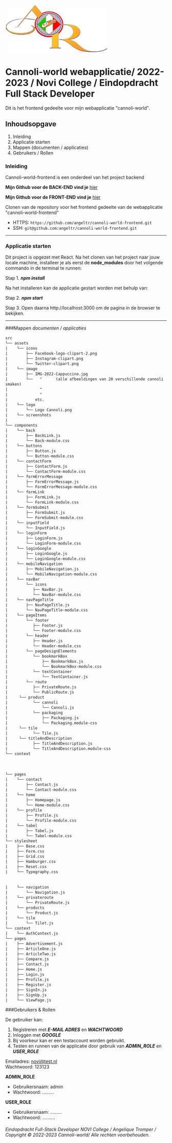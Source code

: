 ![cannoli-world](src/assets/logo/Logo%20Cannoli.png "cannoli-world logo")

# Cannoli-world webapplicatie/ 2022-2023 / Novi College / Eindopdracht Full Stack Developer
Dit is het frontend gedeelte voor mijn webapplicatie "cannoli-world".

## Inhoudsopgave
1. Inleiding
2. Applicatie starten
3. Mappen (documenten / applicaties)
4. Gebruikers / Rollen

### Inleiding
Cannoli-world-frontend is een onderdeel van het project backend

**Mijn Github voor de BACK-END vind je**  [hier](https://github.com/Angeltromper/cannoli-world-backend)

**Mijn Github voor de FRONT-END vind je** [hier](https://github.com/Angeltromper/cannoli-world-frontend)

Clonen van de repository voor het frontend gedeelte van de webapplicatie "cannoli-world-frontend"
- HTTPS: `https://github.com/angeltr/cannoli-world-frontend.git`
- SSH:   `git@github.com:angeltr/cannoli-world-frontend.git`

---

### Applicatie starten

Dit project is opgezet met React.
Na het clonen van het project naar jouw locale machine, installeer je als eerst de **node_modules**
door het volgende commando in de terminal te runnen:

Stap 1.
***npm install***

Na het installeren kan de applicatie gestart worden met behulp van:

Stap 2.
***npm start***

Stap 3.
Open daarna http://localhost:3000 om de pagina in de browser te bekijken.

---

###Mappen
*documenten / applicaties*
```
src
└── assets
|    └── icons
|        ├── Facebook-logo-clipart-2.png
|        ├── Instagram-clipart.png
|        └── Twitter-clipart.png 
|    └── image
|        ├── IMG-2022-Cappuccino.jpg
|        └──   "      (alle afbeeldingen van 20 verschillende cannoli smaken)
|              "              
|              "             
|            etc.
|    └── logo    
|        └── Logo Cannoli.png
|    └── screenshots     
|   
└── components
|    └── back
|        ├── BackLink.js
|        └── Back-module.css   
|    └── buttons
|        ├── Button.js
|        └── Button-module.css   
|    └── contactForm
|        ├── ContactForm.js
|        └── ContactForm-module.css    
|    └── formErrorMessage
|        ├── FormErrorMessage.js
|        └── FormErrorMessage-module.css    
|    └── formLink
|        ├── FormLink.js
|        └── FormLink-module.css
|    └── formSubmit
|        ├── FormSubmit.js
|        └── FormSubmit-module.css
|    └── inputField
|        └── InputField.js
|    └── loginForm
|        ├── LoginForm.js
|        └── LoginForm-module.css
|    └── loginGoogle
|        ├── LoginGoogle.js
|        └── LoginGoogle-module.css
|    └── mobileNavigation
|        ├── MobileNavigation.js
|        └── MobileNavigation-module.css
|    └── navBar
|        └── icons
|           ├── NavBar.js
|           └── NavBar-module.css
|    └── navPageTitle
|        ├── NavPageTitle.js
|        └── NavPageTitle-module.css
|    └── pageItems
|        └── footer
|           ├── Footer.js
|           └── Footer-module.css
|        └── header
|           ├── Header.js
|           └── Header-module.css
|        └── pageDesignElements
|           └── bookmarkBox
|               ├── BookmarkBox.js
|               └── BookmarkBox-module.css
|           └── textContainer
|               └── TextContainer.js
|        └── route
|           ├── PrivateRoute.js
|           └── PublicRoute.js
|     └── product
|           └── cannoli
|               └── Cannoli.js
|           └── packaging
|               ├── Packaging.js
|               └── Packaging.module-css
|     └── tile
|           └── Tile.js
|     └── titleAndDescription
|           ├── TitleAndDescription.js
|           └── TitleAndDescription.module-css
└── context



└── pages
|    └── contact
|        ├── Contact.js
|        └── Contact-module.css
|    └── home
|        ├── Homepage.js
|        └── Home-module.css
|    └── profile
|        ├── Profile.js
|        └── Profile-module.css
|    └── tabel
|        ├── Tabel.js
|        └── Tabel-module.css
└── stylesheet
|    ├── Base.css
|    ├── Form.css
|    ├── Grid.css
|    ├── Hamburger.css
|    ├── Reset.css
|    └── Typography.css


|    └── navigation
|        └── Navigation.js
|    └── privateroute
|        └── PrivateRoute.js
|    └── products
|        └── Product.js
|    └── tile
|        └── Tilet.js  
└── context  
|    └── AuthContext.js
└── pages
|    ├── Advertisement.js
|    ├── ArticleOne.js
|    ├── ArticleTwo.js
|    ├── Compare.js
|    ├── Contact.js   
|    ├── Home.js   
|    ├── Login.js 
|    ├── Profile.js    
|    ├── Register.js   
|    ├── SignIn.js 
|    ├── SignUp.js    
|    └── ViewPage.js

```

###Gebruikers & Rollen

De gebruiker kan:

1. Registreren met ***E-MAIL ADRES*** en ***WACHTWOORD***
2. Inloggen met ***GOOGLE***
3. Bij voorkeur kan er een testaccount worden gebruikt.
4. Testen en runnen van de applicatie door gebruik van ***ADMIN_ROLE*** en ***USER_ROLE***

Emailadres: novi@test.nl  
Wachtwoord: 123123

**ADMIN_ROLE**
- Gebruikersnaam: admin
- Wachtwoord: .........

**USER_ROLE**
- Gebruikersnaam: .........
- Wachtwoord: ..........




###### Eindopdracht Full-Stack Developer NOVI College / Angelique Tromper / Copyright © 2022-2023 Cannoli-world/ Alle rechten voorbehouden.
